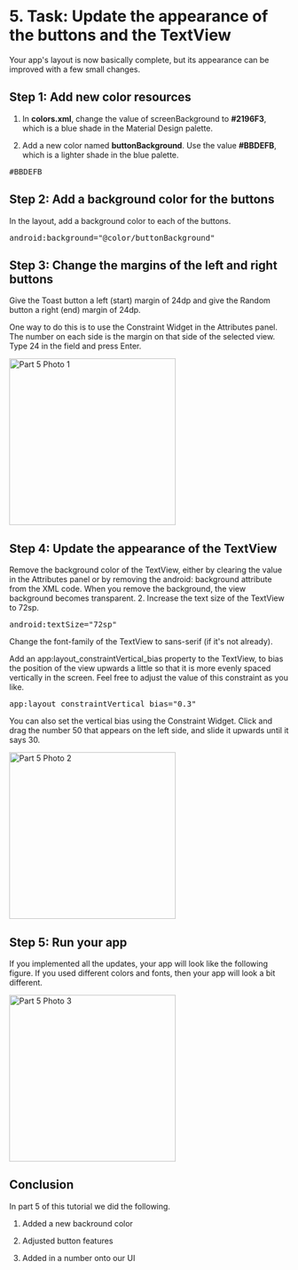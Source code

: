 # 5. Task: Update the appearance of the buttons and the TextView

Your app's layout is now basically complete, but its appearance can be improved with a few small changes.

## Step 1: Add new color resources

1. In **colors.xml**, change the value of screenBackground to **#2196F3**, which is a blue shade in the Material Design palette.

2. Add a new color named **buttonBackground**. Use the value **#BBDEFB**, which is a lighter shade in the blue palette.

<pre>
<color name="buttonBackground">#BBDEFB</color>
</pre>

## Step 2: Add a background color for the buttons

In the layout, add a background color to each of the buttons. 
<pre>
android:background="@color/buttonBackground"
</pre>

## Step 3: Change the margins of the left and right buttons

Give the Toast button a left (start) margin of 24dp and give the Random button a right (end) margin of 24dp. 

One way to do this is to use the Constraint Widget in the Attributes panel. The number on each side is the margin on that side of the selected view. Type 24 in the field and press Enter. 

<img src="/Group-41/docs/images/Part5_photo1.png" alt="Part 5 Photo 1" width="300"/>

## Step 4: Update the appearance of the TextView

Remove the background color of the TextView, either by clearing the value in the Attributes panel or by removing the android: background attribute from the XML code.
When you remove the background, the view background becomes transparent. 2. Increase the text size of the TextView to 72sp.

<pre>
android:textSize="72sp"
</pre>

Change the font-family of the TextView to sans-serif (if it's not already).

Add an app:layout_constraintVertical_bias property to the TextView, to bias the position of the view upwards a little so that it is more evenly spaced vertically in the screen. Feel free to adjust the value of this constraint as you like. 
<pre>
app:layout_constraintVertical_bias="0.3"
</pre>

You can also set the vertical bias using the Constraint Widget. Click and drag the number 50 that appears on the left side, and slide it upwards until it says 30. 

<img src="/Group-41/docs/images/Part5_photo2.png" alt="Part 5 Photo 2" width="300"/>

## Step 5: Run your app
If you implemented all the updates, your app will look like the following figure. If you used different colors and fonts, then your app will look a bit different.

<img src="/Group-41/docs/images/Part5_photo3.png" alt="Part 5 Photo 3" width="300"/>


## Conclusion

In part 5 of this tutorial we did the following.

1. Added a new backround color

2. Adjusted button features

3. Added in a number onto our UI
